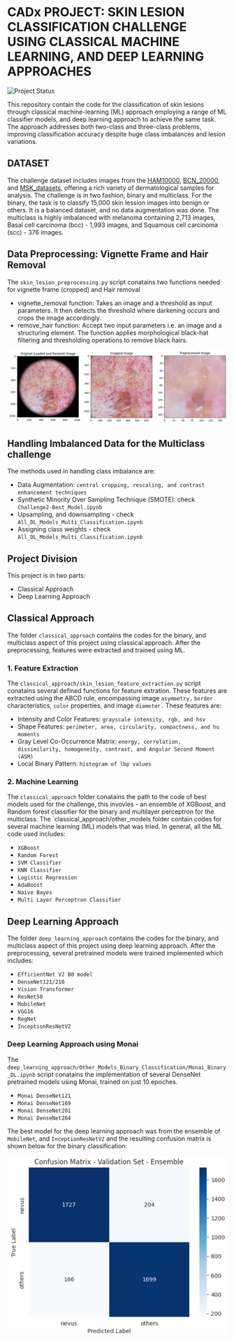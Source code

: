 # CADx PROJECT: SKIN LESION CLASSIFICATION CHALLENGE USING CLASSICAL MACHINE LEARNING, AND DEEP LEARNING APPROACHES 
![Project Status](https://img.shields.io/badge/Status-In%20Progress-brightgreen)

This repository contain the code for the classification of skin lesions through classical machine-learning (ML) approach employing a range of ML classifier models, and deep learning approach to achieve the same task. The approach addresses both two-class and three-class problems, improving classification accuracy despite huge class imbalances and lesion variations.

## DATASET
The challenge dataset includes images from the [HAM10000](https://dataverse.harvard.edu/dataset.xhtml?persistentId=doi:10.7910/DVN/DBW86T), [BCN_20000](https://paperswithcode.com/dataset/bcn-20000), and [MSK_datasets](https://paperswithcode.com/dataset/msk), offering a rich variety of dermatological samples for analysis. The challenge is in two fashion, binary and multiclass. For the binary, the task is to classify 15,000 skin lession images into benign or others. It is a balanced dataset, and no data augmentation was done. The multiclass is highly imbalanced with melanoma containing 2,713 images, Basal cell carcinoma (bcc) - 1,993 images, and Squamous cell carcinoma (scc) - 376 images.


## Data Preprocessing: Vignette Frame and Hair Removal
The `skin_lesion_preprocessing.py` script conatains two functions needed for vignette frame (cropped) and Hair removal
* vignette_removal function: Takes an image and a threshold as input parameters. It then detects the threshold where darkening occurs and crops the image accordingly.
* remove_hair function: Accept two input parameters i.e. an image and a structuring element. The function applies morphological black-hat filtering and thresholding operations to remove black hairs.

![Preprocessed Images](preprocessing.png "Preprocessed_Images")

## Handling Imbalanced Data for the Multiclass challenge
The methods used in handling class imbalance are:
* Data Augmentation: `central cropping, rescaling, and contrast enhancement techniques` 
* Synthetic Minority Over Sampling Technique (SMOTE): check `Challenge2-Best_Model.ipynb`
* Upsampling, and downsampling - check `All_DL_Models_Multi_Classification.ipynb`
* Assigning class weights - check `All_DL_Models_Multi_Classification.ipynb`

## Project Division
This project is in two parts:
* Classical Approach
* Deep Learning Approach

## Classical Approach
The folder `classical_approach` contains the codes for the binary, and multiclass aspect of this project using classical approach. After the preprocessing, features were extracted and trained using ML.

### 1. Feature Extraction
The `classical_approach/skin_lesion_feature_extraction.py` script conatains several defined functions for feature extration. These features are extracted using the ABCD rule, encompassing image `asymmetry,` `border` characteristics, `color` properties, and image `diameter.` These features are:
* Intensity and Color Features: `grayscale intensity, rgb, and hsv`
* Shape Features: `perimeter, area, circularity, compactness, and hu moments`
* Gray Level Co-Occurrence Matrix: `energy, correlation, dissimilarity, homogeneity, contrast, and Angular Second Moment (ASM)`
* Local Binary Pattern: `histogram of lbp values`

### 2. Machine Learning
The `classical_approach` folder conatains the path to the code of best models used for the challenge, this invovles - an ensemble of XGBoost, and Random forest classifier for the binary and multilayer perceptron for the multiclass. The `classical_approach/other_models folder contain codes for several machine learning (ML) models that was tried. In general, all the ML code used includes:
* `XGBoost`
* `Random Forest`
* `SVM Classifier`
* `KNN Classifier`
* `Logistic Regression`
* `AdaBoost`
* `Naive Bayes`
* `Multi Layer Perceptron Classifier`

## Deep Learning Approach
The folder `deep_learning_approach` contains the codes for the binary, and multiclass aspect of this project using deep learning approach. After the preprocessing, several pretrained models were trained implemented which includes:
* `EfficientNet V2 B0 model`
* `DenseNet121/210`
* `Vision Transformer`
* `ResNet50`
* `MobileNet`
* `VGG16`
* `RegNet`
* `InceptionResNetV2`

### Deep Learning Approach using Monai
The `deep_learning_approach/Other_Models_Binary_Classification/Monai_Binary_DL.ipynb` script conatains the implementation of several DenseNet pretrained models using Monai, trained on just 10 epoches.
* `Monai DenseNet121`
* `Monai DenseNet169`
* `Monai DenseNet201`
* `Monai DenseNet264`

The best model for the deep learning approach was from the ensemble of `MobileNet`, and `InceptionResNetV2` and the resulting confusion matrix is shown below for the binary classification:

![alt text](CM_bestModel.png "Confusion Matrix")

